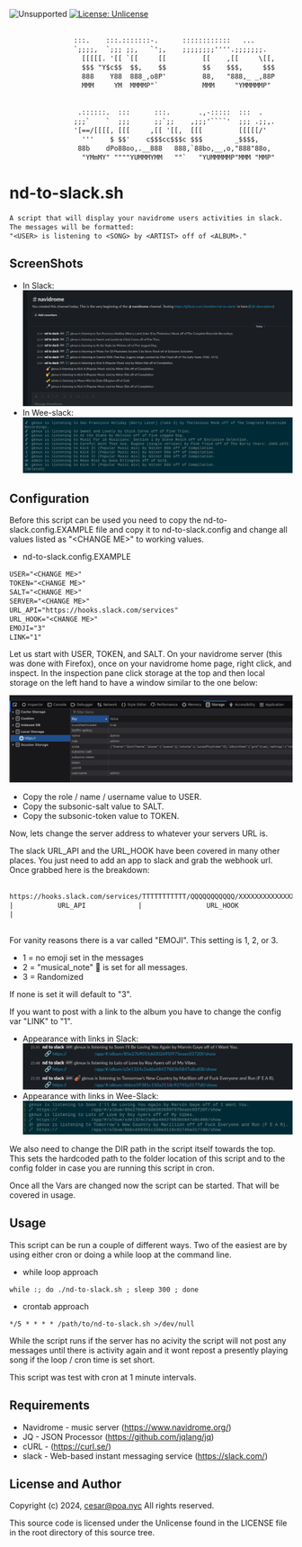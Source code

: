 ![Unsupported](https://img.shields.io/badge/development_status-in_progress-green.svg)
[![License: Unlicense](https://img.shields.io/badge/license-Unlicense-blue.svg)](http://unlicense.org/)

```

                :::.    :::.:::::::-.      ::::::::::::   ...
                `;;;;,  `;;; ;;,   `';,    ;;;;;;;;''''.;;;;;;;.
                  [[[[[. '[[ `[[     [[         [[    ,[[     \[[,
                  $$$ "Y$c$$  $$,    $$         $$    $$$,     $$$
                  888    Y88  888_,o8P'         88,   "888,_ _,88P
                  MMM     YM  MMMMP"`           MMM     "YMMMMMP"


                 .::::::.  :::      :::.       .,-:::::  :::  .
                ;;;`    `  ;;;      ;;`;;    ,;;;'````'  ;;; .;;,.
                '[==/[[[[, [[[     ,[[ '[[,  [[[         [[[[[/'
                  '''    $ $$'    c$$$cc$$$c $$$        _$$$$,
                 88b    dPo88oo,.__888   888,`88bo,__,o,"888"88o,
                  "YMmMY" """"YUMMMYMM   ""`   "YUMMMMMP"MMM "MMP"

```

nd-to-slack.sh
====

    A script that will display your navidrome users activities in slack.
    The messages will be formatted:
    "<USER> is listening to <SONG> by <ARTIST> off of <ALBUM>."

ScreenShots
----
- In Slack:
![slack](images/slack.png)
- In Wee-slack:
![wee-slack](images/weeslack.png)

Configuration
----
Before this script can be used you need to copy the
nd-to-slack.config.EXAMPLE file and copy it to nd-to-slack.config
and change all values listed as "\<CHANGE ME\>" to working values.

- nd-to-slack.config.EXAMPLE
```
USER="<CHANGE ME>"
TOKEN="<CHANGE ME>"
SALT="<CHANGE ME>"
SERVER="<CHANGE ME>"
URL_API="https://hooks.slack.com/services"
URL_HOOK="<CHANGE ME>"
EMOJI="3"
LINK="1"
```


Let us start with USER, TOKEN, and SALT.
On your navidrome server (this was done with Firefox), once on your
navidrome home page, right click, and inspect. In the inspection pane click
storage at the top and then local storage on the left hand to have a window
similar to the one below:

![inspector](images/inspector.png)

- Copy the role / name / username value to USER.
- Copy the subsonic-salt value to SALT.
- Copy the subsonic-token value to TOKEN.

Now, lets change the server address to whatever your servers URL is.

The slack URL_API and the URL_HOOK have been covered in many other places.
You just need to add an app to slack and grab the webhook url. Once grabbed
here is the breakdown:
<pre><code>
https://hooks.slack.com/services/TTTTTTTTTTT/QQQQQQQQQQQ/XXXXXXXXXXXXXXXXXXXXXX
|           URL_API             |                URL_HOOK                     |

</code></pre>

For vanity reasons there is a var called "EMOJI". This setting is 1, 2, or 3.
- 1 = no emoji set in the messages
- 2 = "musical_note" :musical_note: is set for all messages.
- 3 = Randomized

If none is set it will default to "3".

If you want to post with a link to the album you have to change the config
var "LINK" to "1".
- Appearance with links in Slack:
![slack_links](images/slack_with_links.png)
- Appearance with links in Wee-Slack:
![wee-slack_links](images/wee-slack_with_links.png)


We also need to change the DIR path in the script itself towards the top.
This sets the hardcoded path to the folder location of this script and to the
config folder in case you are running this script in cron.

Once all the Vars are changed now the script can be started. That will be
covered in usage.


Usage
----
This script can be run a couple of different ways. Two of the easiest are
by using either cron or doing a while loop at the command line.

- while loop approach
<pre><code>while :; do ./nd-to-slack.sh ; sleep 300 ; done</code></pre>

- crontab approach
<pre><code>*/5 * * * * /path/to/nd-to-slack.sh >/dev/null</code></pre>

While the script runs if the server has no acivity the script will not
post any messages until there is activity again and it wont repost a
presently playing song if the loop / cron time is set short.

This script was test with cron at 1 minute intervals.

Requirements
----
- Navidrome - music server (https://www.navidrome.org/)
- JQ - JSON Processor (https://github.com/jqlang/jq)
- cURL - (https://curl.se/)
- slack - Web-based instant messaging service (https://slack.com/)


License and Author
----
Copyright (c) 2024, cesar@poa.nyc
All rights reserved.

This source code is licensed under the Unlicense
found in the LICENSE file in the root directory of this
source tree.
